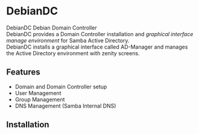 # DebianDC
DebianDC Debian Domain Controller <br>
DebianDC provides a Domain Controller installation and <i>graphical interface manage environment</i> for Samba Active Directory.<br>
DebianDC installs a graphical interface called AD-Manager and manages the Active Directory environment with zenity screens.<br>


## Features
- Domain and Domain Controller setup
- User Management
- Group Management
- DNS Management (Samba Internal DNS)

## Installation
